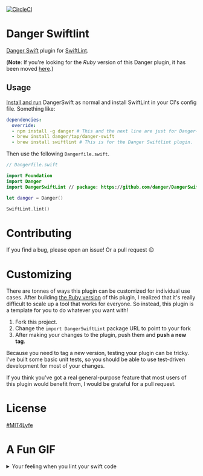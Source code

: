 [![CircleCI](https://circleci.com/gh/ashfurrow/danger-swiftlint.svg?style=svg)](https://circleci.com/gh/ashfurrow/danger-swiftlint)

# Danger Swiftlint

[Danger Swift](https://github.com/danger/danger-swift) plugin for [SwiftLint](https://github.com/realm/SwiftLint/).

(**Note**: If you're looking for the _Ruby_ version of this Danger plugin, it has been moved [here](https://github.com/ashfurrow/danger-ruby-swiftlint).)

## Usage

[Install and run](https://github.com/danger/danger-swift#ci-configuration) DangerSwift as normal and install SwiftLint in your CI's config file. Something like:

```yaml
dependencies:
  override:
  - npm install -g danger # This and the next line are just for Danger-Swift.
  - brew install danger/tap/danger-swift
  - brew install swiftlint # This is for the Danger Swiftlint plugin.
```

Then use the following `Dangerfile.swift`.

```swift
// Dangerfile.swift

import Foundation
import Danger
import DangerSwiftLint // package: https://github.com/danger/DangerSwiftLint.git

let danger = Danger()

SwiftLint.lint()
```

# Contributing

If you find a bug, please open an issue! Or a pull request :wink:

# Customizing

There are tonnes of ways this plugin can be customized for individual use cases. After building [the Ruby version](https://github.com/ashfurrow/danger-ruby-swiftlint) of this plugin, I realized that it's really difficult to scale up a tool that works for everyone. So instead, this plugin is a template for you to do whatever you want with!

1. Fork this project.
1. Change the `import DangerSwiftLint` package URL to point to your fork
1. After making your changes to the plugin, push them and **push a new tag**.

Because you need to tag a new version, testing your plugin can be tricky. I've built some basic unit tests, so you should be able to use test-driven development for most of your changes.

If you think you've got a real general-purpose feature that most users of this plugin would benefit from, I would be grateful for a pull request.

# License

[#MIT4Lyfe](LICENSE)

# A Fun GIF

<details>
<summary>Your feeling when you lint your swift code</summary>
<img src="https://imgur.com/L6NkEtz.gif" />
</details>
